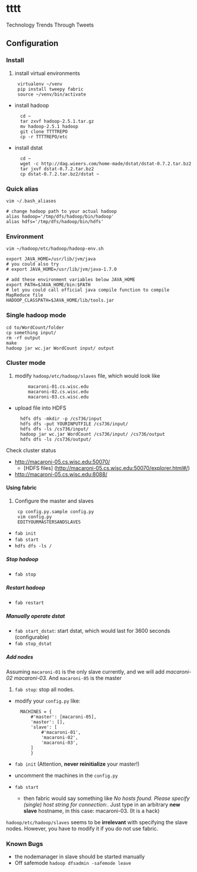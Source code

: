 tttt
====

Technology Trends Through Tweets

Configuration
-------------
### Install
1. install virtual environments

        virtualenv ~/venv
        pip install tweepy fabric
        source ~/venv/bin/activate
- install hadoop

        cd ~
        tar zxvf hadoop-2.5.1.tar.gz
        mv hadoop-2.5.1 hadoop
        git clone TTTTREPO
        cp -r TTTTREPO/etc
- install dstat

        cd ~
        wget -c http://dag.wieers.com/home-made/dstat/dstat-0.7.2.tar.bz2
        tar jxvf dstat-0.7.2.tar.bz2
        cp dstat-0.7.2.tar.bz2/dstat ~

### Quick alias
    vim ~/.bash_aliases

    # change hadoop path to your actual hadoop
    alias hadoop='/tmp/dfs/hadoop/bin/hadoop'
    alias hdfs='/tmp/dfs/hadoop/bin/hdfs'

### Environment
    vim ~/hadoop/etc/hadoop/hadoop-env.sh

    export JAVA_HOME=/usr/lib/jvm/java
    # you could also try
    # export JAVA_HOME=/usr/lib/jvm/java-1.7.0

    # add these environment variables below JAVA_HOME
    export PATH=$JAVA_HOME/bin:$PATH
    # let you could call official java compile function to compile MapReduce file
    HADOOP_CLASSPATH=$JAVA_HOME/lib/tools.jar

### Single hadoop mode
    cd to/WordCount/folder
    cp something input/
    rm -rf output
    make
    hadoop jar wc.jar WordCount input/ output

### Cluster mode
1. modify `hadoop/etc/hadoop/slaves` file, which would look like

            macaroni-01.cs.wisc.edu
            macaroni-02.cs.wisc.edu
            macaroni-03.cs.wisc.edu
- upload file into HDFS

        hdfs dfs -mkdir -p /cs736/input
        hdfs dfs -put YOURINPUTFILE /cs736/input/
        hdfs dfs -ls /cs736/input/
        hadoop jar wc.jar WordCount /cs736/input/ /cs736/output
        hdfs dfs -ls /cs736/output/

Check cluster status
* <http://macaroni-05.cs.wisc.edu:50070/>
    * [HDFS files] (http://macaroni-05.cs.wisc.edu:50070/explorer.html#/)
* <http://macaroni-05.cs.wisc.edu:8088/>


#### Using fabric
1. Configure the master and slaves

        cp config.py.sample config.py
        vim config.py
        EDITYOURMASTERSANDSLAVES
- `fab init`
- `fab start`
- `hdfs dfs -ls /`

##### Stop hadoop
* `fab stop`

##### Restart hadoop
* `fab restart`

##### Manually operate dstat
* `fab start_dstat`: start dstat, which would last for 3600 seconds (configurable)
* `fab stop_dstat`

##### Add nodes

Assuming `macaroni-01` is the only slave currently, and we will add *macaroni-02 macaroni-03*.
And `macaroni-05` is the master

1. `fab stop`: stop all nodes.
- modify your `config.py` like:

        MACHINES = {
            #'master': [macaroni-05],
            'master': [],
            'slave': [
                #'macaroni-01',
                'macaroni-02',
                'macaroni-03',
            ]
            }
- `fab init` (Attention, **never reinitialize** your master!)
- uncomment the machines in the `config.py`
- `fab start`
    * then fabric would say something like *No hosts found. Please specify (single) host string for connection:*. Just type in an arbitrary **new slave** hostname, in this case: macaroni-03. (It is a hack)

`hadoop/etc/hadoop/slaves` seems to be **irrelevant** with specifying the slave nodes.
However, you have to modify it if you do not use fabric.

### Known Bugs
* the nodemanager in slave should be started manually
* Off safemode `hadoop dfsadmin -safemode leave`

